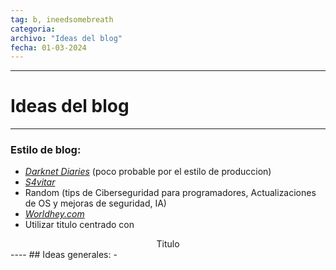 ```yaml
---
tag: b, ineedsomebreath
categoria:
archivo: "Ideas del blog"
fecha: 01-03-2024
---
```

----
# Ideas del blog
----
### Estilo de blog:
- [_Darknet Diaries_](https://www.youtube.com/playlist?list=PLtN43kak3fFEEDNo0ks9QVKYfQpT2yUEo) (poco probable por el estilo de produccion)
- [_S4vitar_](https://www.youtube.com/@s4vitar)
- Random (tips de Ciberseguridad para programadores, Actualizaciones de OS y mejoras de seguridad, IA)
- [_Worldhey.com_](HTTPS://world.hey.com/dhh)
- Utilizar titulo centrado con 
<center>Titulo</center>
----
## Ideas generales:
- 